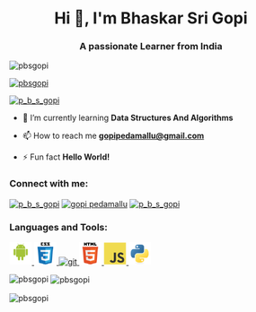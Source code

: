 <h1 align="center">Hi 👋, I'm Bhaskar Sri Gopi</h1>
<h3 align="center">A passionate Learner from India</h3>

<p align="left"> <img src="https://komarev.com/ghpvc/?username=pbsgopi&label=Profile%20views&color=0e75b6&style=flat" alt="pbsgopi" /> </p>

<p align="left"> <a href="https://github.com/ryo-ma/github-profile-trophy"><img src="https://github-profile-trophy.vercel.app/?username=pbsgopi" alt="pbsgopi" /></a> </p>

<p align="left"> <a href="https://twitter.com/p_b_s_gopi" target="blank"><img src="https://img.shields.io/twitter/follow/p_b_s_gopi?logo=twitter&style=for-the-badge" alt="p_b_s_gopi" /></a> </p>

- 🌱 I’m currently learning **Data Structures And Algorithms**

- 📫 How to reach me **gopipedamallu@gmail.com**

- ⚡ Fun fact **Hello World!**

<h3 align="left">Connect with me:</h3>
<p align="left">
<a href="https://twitter.com/p_b_s_gopi" target="blank"><img align="center" src="https://raw.githubusercontent.com/rahuldkjain/github-profile-readme-generator/master/src/images/icons/Social/twitter.svg" alt="p_b_s_gopi" height="30" width="40" /></a>
<a href="https://linkedin.com/in/gopi pedamallu" target="blank"><img align="center" src="https://raw.githubusercontent.com/rahuldkjain/github-profile-readme-generator/master/src/images/icons/Social/linked-in-alt.svg" alt="gopi pedamallu" height="30" width="40" /></a>
<a href="https://instagram.com/p_b_s_gopi" target="blank"><img align="center" src="https://raw.githubusercontent.com/rahuldkjain/github-profile-readme-generator/master/src/images/icons/Social/instagram.svg" alt="p_b_s_gopi" height="30" width="40" /></a>
</p>

<h3 align="left">Languages and Tools:</h3>
<p align="left"> <a href="https://developer.android.com" target="_blank" rel="noreferrer"> <img src="https://raw.githubusercontent.com/devicons/devicon/master/icons/android/android-original-wordmark.svg" alt="android" width="40" height="40"/> </a> <a href="https://www.w3schools.com/css/" target="_blank" rel="noreferrer"> <img src="https://raw.githubusercontent.com/devicons/devicon/master/icons/css3/css3-original-wordmark.svg" alt="css3" width="40" height="40"/> </a> <a href="https://git-scm.com/" target="_blank" rel="noreferrer"> <img src="https://www.vectorlogo.zone/logos/git-scm/git-scm-icon.svg" alt="git" width="40" height="40"/> </a> <a href="https://www.w3.org/html/" target="_blank" rel="noreferrer"> <img src="https://raw.githubusercontent.com/devicons/devicon/master/icons/html5/html5-original-wordmark.svg" alt="html5" width="40" height="40"/> </a> <a href="https://developer.mozilla.org/en-US/docs/Web/JavaScript" target="_blank" rel="noreferrer"> <img src="https://raw.githubusercontent.com/devicons/devicon/master/icons/javascript/javascript-original.svg" alt="javascript" width="40" height="40"/> </a> <a href="https://www.python.org" target="_blank" rel="noreferrer"> <img src="https://raw.githubusercontent.com/devicons/devicon/master/icons/python/python-original.svg" alt="python" width="40" height="40"/> </a> </p>

<p><img align="left" src="https://github-readme-stats.vercel.app/api/top-langs?username=pbsgopi&show_icons=true&locale=en&layout=compact" alt="pbsgopi" /></p>

<p>&nbsp;<img align="center" src="https://github-readme-stats.vercel.app/api?username=pbsgopi&show_icons=true&locale=en" alt="pbsgopi" /></p>

<p><img align="center" src="https://github-readme-streak-stats.herokuapp.com/?user=pbsgopi&" alt="pbsgopi" /></p>

